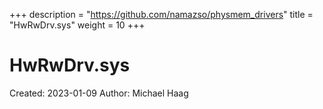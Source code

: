 +++
description = "https://github.com/namazso/physmem_drivers"
title = "HwRwDrv.sys"
weight = 10
+++

# HwRwDrv.sys

Created: 2023-01-09
Author: Michael Haag


